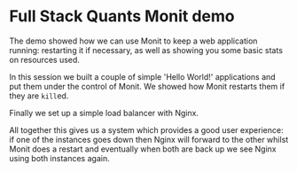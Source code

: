Full Stack Quants Monit demo
====

The demo showed how we can use Monit to keep a web application running:
restarting it if necessary, as well as showing you some basic stats on
resources used.

In this session we built a couple of simple 'Hello World!' applications and
put them under the control of Monit. We showed how Monit restarts them
if they are `kill`ed.

Finally we set up a simple load balancer with Nginx.

All together this gives us a system which provides a good user experience: if
one of the instances goes down then Nginx will forward to the other whilst
Monit does a restart and eventually when both are back up we see Nginx using
both instances again.
